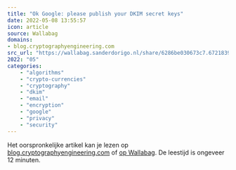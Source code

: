 ```yaml
---
title: "Ok Google: please publish your DKIM secret keys"
date: 2022-05-08 13:55:57
icon: article
source: Wallabag
domains:
- blog.cryptographyengineering.com
src_url: "https://wallabag.sanderdorigo.nl/share/6286be030673c7.67218396"
2022: "05"
categories:
    - "algorithms"
    - "crypto-currencies"
    - "cryptography"
    - "dkim"
    - "email"
    - "encryption"
    - "google"
    - "privacy"
    - "security"
---
```

Het oorspronkelijke artikel kan je lezen op [blog.cryptographyengineering.com](https://blog.cryptographyengineering.com/2020/11/16/ok-google-please-publish-your-dkim-secret-keys/) of [op Wallabag](https://wallabag.sanderdorigo.nl/share/6286be030673c7.67218396). De leestijd is ongeveer 12 minuten.